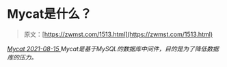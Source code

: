 <!--yml
category: 未分类
date: 0001-01-01 00:00:00
--->

# Mycat是什么？

> 原文：[https://zwmst.com/1513.html](https://zwmst.com/1513.html)

   [ *Mycat* ](https://zwmst.com/mycat)*[ <time datetime="2021-08-15T11:50:43+08:00"> 2021-08-15 </time> ](https://zwmst.com/1513.html)  Mycat是基于MySQL的数据库中间件，目的是为了降低数据库的压力。*